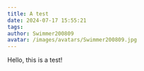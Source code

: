 ```yaml
---
title: A test
date: 2024-07-17 15:55:21
tags:
author: Swimmer200809
avatar: /images/avatars/Swimmer200809.jpg
---
```

Hello, this is a test!